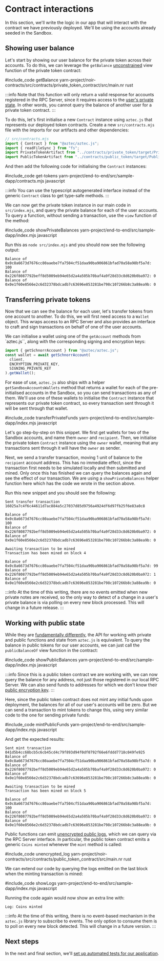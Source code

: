 # Contract interactions

In this section, we'll write the logic in our app that will interact with the contract we have previously deployed. We'll be using the accounts already seeded in the Sandbox.

## Showing user balance

Let's start by showing our user balance for the private token across their accounts. To do this, we can leverage the `getBalance` [unconstrained](../../contracts/syntax/functions.md#unconstrained-functions) view function of the private token contract:

#include_code getBalance yarn-project/noir-contracts/src/contracts/private_token_contract/src/main.nr rust

:::info
Note that this function will only return a valid response for accounts registered in the RPC Server, since it requires access to the [user's private state](../../wallets/main.md#private-state). In other words, you cannot query the balance of another user for a private token contract.
:::

To do this, let's first initialise a new `Contract` instance using `aztec.js` that represents our deployed token contracts. Create a new `src/contracts.mjs` file with the imports for our artifacts and other dependencies:

```js
// src/contracts.mjs
import { Contract } from "@aztec/aztec.js";
import { readFileSync } from "fs";
import PrivateTokenArtifact from "../contracts/private_token/target/PrivateToken.json" assert { type: "json" };
import PublicTokenArtifact from "../contracts/public_token/target/PublicToken.json" assert { type: "json" };
```

And then add the following code for initialising the `Contract` instances:

#include_code get-tokens yarn-project/end-to-end/src/sample-dapp/contracts.mjs javascript

:::info
You can use the typescript autogenerated interface instead of the generic `Contract` class to get type-safe methods.
:::

We can now get the private token instance in our main code in `src/index.mjs`, and query the private balance for each of the user accounts. To query a function, without sending a transaction, use the `view` function of the method:

#include_code showPrivateBalances yarn-project/end-to-end/src/sample-dapp/index.mjs javascript

Run this as `node src/index.mjs` and you should now see the following output:

```
Balance of 0x0c8a6673d7676cc80aaebe7fa7504cf51daa90ba906861bfad70a58a98bf5a7d: 100
Balance of 0x226f8087792beff8d5009eb94e65d2a4a505b70baf4a9f28d33c8d620b0ba972: 0
Balance of 0x0e1f60e8566e2c6d32378bdcadb7c63696e853281be798c107266b8c3a88ea9b: 0
```

## Transferring private tokens

Now that we can see the balance for each user, let's transfer tokens from one account to another. To do this, we will first need access to a `Wallet` object. This wraps access to an RPC Server and also provides an interface to craft and sign transactions on behalf of one of the user accounts.

We can initialise a wallet using one of the `getAccount` methods from `aztec.js``, along with the corresponding signing and encryption keys:

```js
import { getSchnorrAccount } from "@aztec/aztec.js";
const wallet = await getSchnorrAccount(
  client,
  ENCRYPTION_PRIVATE_KEY,
  SIGNING_PRIVATE_KEY
).getWallet();
```

For ease of use, `aztec.js` also ships with a helper `getSandboxAccountsWallets` method that returns a wallet for each of the pre-initialised accounts in the Sandbox, so you can send transactions as any of them. We'll use one of these wallets to initialise the `Contract` instance that represents our private token contract, so every transaction sent through it will be sent through that wallet.

#include_code transferPrivateFunds yarn-project/end-to-end/src/sample-dapp/index.mjs javascript

Let's go step-by-step on this snippet. We first get wallets for two of the Sandbox accounts, and name them `owner` and `recipient`. Then, we initialise the private token `Contract` instance using the `owner` wallet, meaning that any transactions sent through it will have the `owner` as sender.

Next, we send a transfer transaction, moving 1 unit of balance to the `recipient` account address. This has no immediate effect, since the transaction first needs to be simulated locally and then submitted and mined. Only once this has finished we can query the balances again and see the effect of our transaction. We are using a `showPrivateBalances` helper function here which has the code we wrote in the section above.

Run this new snippet and you should see the following:

```text
Sent transfer transaction 16025a7c4f6c44611d7ac884a5c27037d85d9756a4924df6d97fb25f6e83a0c8

Balance of 0x0c8a6673d7676cc80aaebe7fa7504cf51daa90ba906861bfad70a58a98bf5a7d: 100
Balance of 0x226f8087792beff8d5009eb94e65d2a4a505b70baf4a9f28d33c8d620b0ba972: 0
Balance of 0x0e1f60e8566e2c6d32378bdcadb7c63696e853281be798c107266b8c3a88ea9b: 0

Awaiting transaction to be mined
Transaction has been mined on block 4

Balance of 0x0c8a6673d7676cc80aaebe7fa7504cf51daa90ba906861bfad70a58a98bf5a7d: 99
Balance of 0x226f8087792beff8d5009eb94e65d2a4a505b70baf4a9f28d33c8d620b0ba972: 1
Balance of 0x0e1f60e8566e2c6d32378bdcadb7c63696e853281be798c107266b8c3a88ea9b: 0
```

:::info
At the time of this writing, there are no events emitted when new private notes are received, so the only way to detect of a change in a user's private balance is via polling on every new block processed. This will change in a future release.
:::

## Working with public state

While they are [fundamentally differently](../../../concepts/foundation/state_model.md), the API for working with private and public functions and state from `aztec.js` is equivalent. To query the balance in public tokens for our user accounts, we can just call the `publicBalanceOf` view function in the contract:

#include_code showPublicBalances yarn-project/end-to-end/src/sample-dapp/index.mjs javascript

:::info
Since this is a public token contract we are working with, we can now query the balance for any address, not just those registered in our local RPC Server. We can also send funds to addresses for which we don't know their [public encryption key](../../../concepts/foundation/accounts/keys.md#encryption-keys).
:::

Here, since the public token contract does not mint any initial funds upon deployment, the balances for all of our user's accounts will be zero. But we can send a transaction to mint tokens to change this, using very similar code to the one for sending private funds:

#include_code mintPublicFunds yarn-project/end-to-end/src/sample-dapp/index.mjs javascript

And get the expected results:

```text
Sent mint transaction 041d5b4cc68bcb5c6cb45cd4c79f893d94f0df0792f66e6fddd7718c049fe925
Balance of 0x0c8a6673d7676cc80aaebe7fa7504cf51daa90ba906861bfad70a58a98bf5a7d: 0
Balance of 0x226f8087792beff8d5009eb94e65d2a4a505b70baf4a9f28d33c8d620b0ba972: 0
Balance of 0x0e1f60e8566e2c6d32378bdcadb7c63696e853281be798c107266b8c3a88ea9b: 0

Awaiting transaction to be mined
Transaction has been mined on block 5

Balance of 0x0c8a6673d7676cc80aaebe7fa7504cf51daa90ba906861bfad70a58a98bf5a7d: 100
Balance of 0x226f8087792beff8d5009eb94e65d2a4a505b70baf4a9f28d33c8d620b0ba972: 0
Balance of 0x0e1f60e8566e2c6d32378bdcadb7c63696e853281be798c107266b8c3a88ea9b: 0
```

Public functions can emit [unencrypted public logs](../../contracts/events.md#unencrypted-events), which we can query via the RPC Server interface. In particular, the public token contract emits a generic `Coins minted` whenever the `mint` method is called:

#include_code unencrypted_log yarn-project/noir-contracts/src/contracts/public_token_contract/src/main.nr rust

We can extend our code by querying the logs emitted on the last block when the minting transaction is mined:

#include_code showLogs yarn-project/end-to-end/src/sample-dapp/index.mjs javascript

Running the code again would now show an extra line with:

```text
Log: Coins minted
```

:::info
At the time of this writing, there is no event-based mechanism in the `aztec.js` library to subscribe to events. The only option to consume them is to poll on every new block detected. This will change in a future version.
:::

## Next steps

In the next and final section, we'll [set up automated tests for our application](./testing.md).
